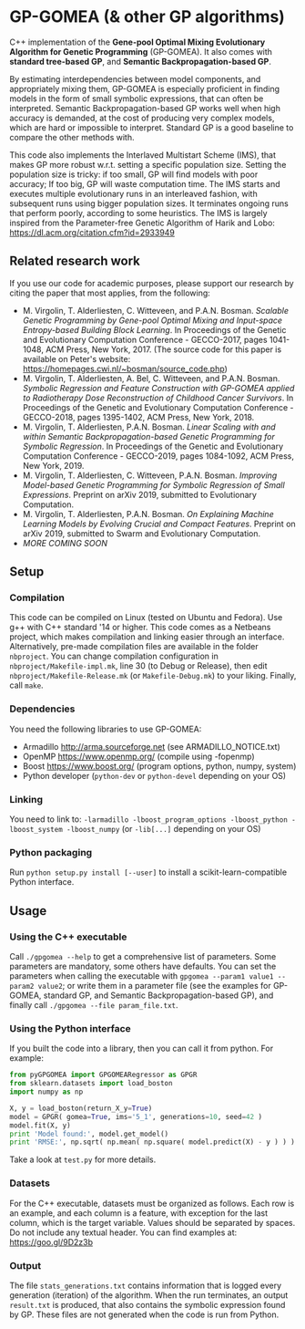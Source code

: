 # GP-GOMEA (& other GP algorithms)
C++ implementation of the **Gene-pool Optimal Mixing Evolutionary Algorithm for Genetic Programming** (GP-GOMEA). It also comes with **standard tree-based GP**, and **Semantic Backpropagation-based GP**.

By estimating interdependencies between model components, and appropriately mixing them, GP-GOMEA is especially proficient in finding models in the form of small symbolic expressions, that can often be interpreted. Semantic Backpropagation-based GP works well when high accuracy is demanded, at the cost of producing very complex models, which are hard or impossible to interpret. Standard GP is a good baseline to compare the other methods with.

This code also implements the Interlaved Multistart Scheme (IMS), that makes GP more robust w.r.t. setting a specific population size. Setting the population size is tricky: if too small, GP will find models with poor accuracy; If too big, GP will waste computation time. The IMS starts and executes multiple evolutionary runs in an interleaved fashion, with subsequent runs using bigger population sizes. It terminates ongoing runs that perform poorly, according to some heuristics. The IMS is largely inspired from the Parameter-free Genetic Algorithm of Harik and Lobo: https://dl.acm.org/citation.cfm?id=2933949

## Related research work
If you use our code for academic purposes, please support our research by citing the paper that most applies, from the following:
* M. Virgolin, T. Alderliesten, C. Witteveen, and P.A.N. Bosman. *Scalable Genetic Programming by Gene-pool Optimal Mixing and Input-space Entropy-based Building Block Learning*. In Proceedings of the Genetic and Evolutionary Computation Conference - GECCO-2017, pages 1041-1048, ACM Press, New York, 2017. (The source code for this paper is available on Peter's website: https://homepages.cwi.nl/~bosman/source_code.php)
* M. Virgolin, T. Alderliesten, A. Bel, C. Witteveen, and P.A.N. Bosman. *Symbolic Regression and Feature Construction with GP-GOMEA applied to Radiotherapy Dose Reconstruction of Childhood Cancer Survivors*. In Proceedings of the Genetic and Evolutionary Computation Conference - GECCO-2018, pages 1395-1402, ACM Press, New York, 2018.
* M. Virgolin, T. Alderliesten, P.A.N. Bosman. *Linear Scaling with and within Semantic Backpropagation-based Genetic Programming for Symbolic Regression*.  In Proceedings of the Genetic and Evolutionary Computation Conference - GECCO-2019, pages 1084-1092, ACM Press, New York, 2019.
* M. Virgolin, T. Alderliesten, C. Witteveen, P.A.N. Bosman. *Improving Model-based Genetic Programming for Symbolic Regression of Small Expressions*. Preprint on arXiv 2019, submitted to Evolutionary Computation.
* M. Virgolin, T. Alderliesten, P.A.N. Bosman. *On Explaining Machine Learning Models by Evolving Crucial and Compact Features*. Preprint on arXiv 2019, submitted to Swarm and Evolutionary Computation.
* *MORE COMING SOON*


## Setup
### Compilation
This code can be compiled on Linux (tested on Ubuntu and Fedora). Use g++ with C++ standard '14 or higher. This code comes as a Netbeans project, which makes compilation and linking easier through an interface. Alternatively, pre-made compilation files are available in the folder `nbproject`. You can change compilation configuration in `nbproject/Makefile-impl.mk`, line 30 (to Debug or Release), then edit `nbproject/Makefile-Release.mk` (or `Makefile-Debug.mk`) to your liking. Finally, call `make`.

### Dependencies
You need the following libraries to use GP-GOMEA:
* Armadillo http://arma.sourceforge.net (see ARMADILLO_NOTICE.txt)
* OpenMP https://www.openmp.org/ (compile using -fopenmp)
* Boost https://www.boost.org/ (program options, python, numpy, system)
* Python developer (`python-dev` or `python-devel` depending on your OS)

### Linking
You need to link to: `-larmadillo -lboost_program_options -lboost_python -lboost_system -lboost_numpy` (or `-lib[...]` depending on your OS)

### Python packaging
Run `python setup.py install [--user]` to install a scikit-learn-compatible Python interface.

## Usage
### Using the C++ executable
Call `./gpgomea --help` to get a comprehensive list of parameters. Some parameters are mandatory, some others have defaults. You can set the parameters when calling the executable with `gpgomea --param1 value1 --param2 value2`; or write them in a parameter file (see the examples for GP-GOMEA, standard GP, and Semantic Backpropagation-based GP), and finally call `./gpgomea --file param_file.txt`.

### Using the Python interface
If you built the code into a library, then you can call it from python. For example:
```python
from pyGPGOMEA import GPGOMEARegressor as GPGR
from sklearn.datasets import load_boston
import numpy as np

X, y = load_boston(return_X_y=True)
model = GPGR( gomea=True, ims='5_1', generations=10, seed=42 )
model.fit(X, y)
print 'Model found:', model.get_model()
print 'RMSE:', np.sqrt( np.mean( np.square( model.predict(X) - y ) ) ) 
```
Take a look at `test.py` for more details.

### Datasets
For the C++ executable, datasets must be organized as follows. Each row is an example, and each column is a feature, with exception for the last column, which is the target variable. Values should be separated by spaces. Do not include any textual header.
You can find examples at: https://goo.gl/9D2z3b 

### Output
The file `stats_generations.txt` contains information that is logged every generation (iteration) of the algorithm. When the run terminates, an output `result.txt` is produced, that also contains the symbolic expression found by GP. These files are not generated when the code is run from Python.

